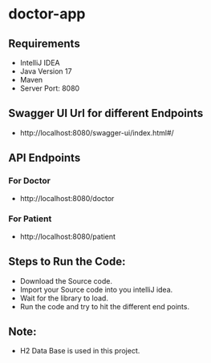 # doctor-app

## Requirements
- IntelliJ IDEA
- Java Version 17
- Maven
- Server Port: 8080

## Swagger UI Url for different Endpoints
- http://localhost:8080/swagger-ui/index.html#/

## API Endpoints

### For Doctor
- http://localhost:8080/doctor

### For Patient
- http://localhost:8080/patient                      


   
##  Steps to Run the Code:
- Download the Source code.
- Import your Source code into you intelliJ idea.
- Wait for the library to load.
- Run the code and try to hit the different end points.

## Note:
- H2 Data Base is used in this project.
